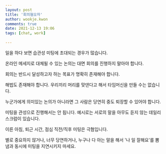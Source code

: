 ```yaml
---  
layout: post  
title: '회의혐오자'  
author: wookje.kwon  
comments: true  
date: 2021-12-13 19:06  
tags: [chat, work]  
  
---  
```


일을 하다 보면 습관성 미팅에 초대되는 경우가 많습니다.  

온라인 메세지로 대체될 수 있는 논의는 대면 회의를 진행하지 말아야 합니다.  

회의는 반드시 달성하고자 하는 목표가 명확히 존재해야 합니다.  

해법도 존재해야 합니다. 우리끼리 머리를 맞댄다고 해서 타임머신을 만들 수는 없습니다.  

누군가에게 의미있는 논의가 아니라면 그 사람은 당연히 중도 퇴장할 수 있어야 합니다.  

미팅을 관성으로 진행해서는 안 됩니다. 예시로는 서로의 말을 아무도 듣지 않는 데일리 스크럼이 있습니다.  

이른 아침, 퇴근 시간, 점심 직전/직후 미팅은 극혐입니다.

별로 중요하지 않거나, 너무 당연하거나, 누구나 다 아는 말을 해서 '나 일 잘해요'를 뽐냄과 동시에 미팅을 지연시키지 마세요.  
